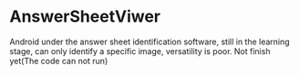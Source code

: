 # AnswerSheetViwer
Android under the answer sheet identification software, still in the learning stage, can only identify a specific image, versatility is poor.
Not finish yet(The code can not run)
